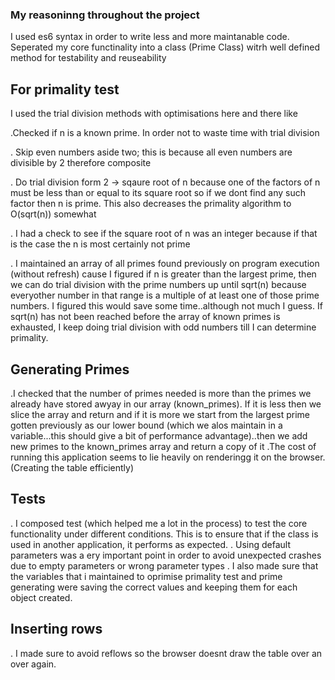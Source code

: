 ### My reasoninng throughout the project
I used es6 syntax in order to write less and more maintanable code.
Seperated my core functinality into a class (Prime Class) witrh well defined method for testability and reuseability

## For primality test
 I used the trial division methods with optimisations here and there like

 .Checked if n is a known prime. In order not to waste time with trial division

 . Skip even numbers aside two; this is because all even numbers are divisible by 2 therefore composite

 . Do trial division form 2 -> sqaure root of n because one of the factors of n must be less than or equal to its square root 
 so if we dont find any such factor then n is prime. This also decreases the primality algorithm to O(sqrt(n)) somewhat

 . I had a check to see if the square root of n was an integer because if that is the case the n is most certainly not prime

 . I maintained an array of all primes found previously on program execution (without refresh) cause I figured if n is greater than the largest
 prime, then we can do trial division with the prime numbers up until sqrt(n) because everyother number in that range is a multiple of at least one of those prime numbers. I figured this would save some time..although not much I guess. If sqrt(n) has not been reached before the array of known 
 primes is exhausted, I keep doing trial division with odd numbers till I can determine primality.

 ## Generating Primes

 .I checked that the number of primes needed is more than the primes we already have stored awyay in our array (known_primes).
 If it is less then we slice the array and return and if it is more we start from the largest prime gotten previously as our lower bound (which we alos maintain in a variable...this should give a bit of performance advantage)..then we add new primes to the known_primes array and return a copy of it 
 .The cost of running this application seems to lie heavily on renderingg it on the browser. (Creating the table efficiently)


 ## Tests
 . I composed test (which helped me a lot in the process) to test the core functionality under different conditions. This is to ensure that if the class is used in another application, it performs as expected. 
 . Using default parameters was a  ery important point in order to avoid unexpected crashes due to empty parameters or wrong parameter types
 . I also made sure that the variables that i maintained to oprimise primality test and prime generating were saving the correct values and keeping them for each object created.

 ## Inserting rows
 . I made sure to avoid reflows so the browser doesnt draw the table over an over again.
 